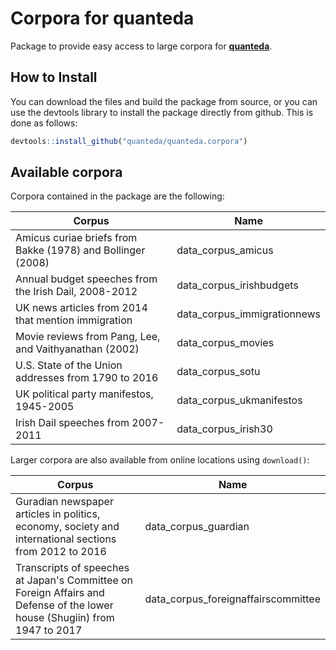 # Corpora for quanteda

Package to provide easy access to large corpora for [**quanteda**](http://github.com/quanteda/quanteda).

## How to Install

You can download the files and build the package from source, or you can use the devtools library to install the package directly from github. This is done as follows:

```r
devtools::install_github("quanteda/quanteda.corpora")
```

## Available corpora

Corpora contained in the package are the following:

Corpus | Name
--|--
Amicus curiae briefs from Bakke (1978) and Bollinger (2008) | data_corpus_amicus
Annual budget speeches from the Irish Dail, 2008-2012 | data_corpus_irishbudgets
UK news articles from 2014 that mention immigration | data_corpus_immigrationnews
Movie reviews from Pang, Lee, and Vaithyanathan (2002) | data_corpus_movies
U.S. State of the Union addresses from 1790 to 2016 | data_corpus_sotu
UK political party manifestos, 1945-2005 | data_corpus_ukmanifestos
Irish Dail speeches from 2007-2011 | data_corpus_irish30

Larger corpora are also available from online locations using `download()`:

Corpus | Name
--|--
Guradian newspaper articles in politics, economy, society and international sections from 2012 to 2016 | data_corpus_guardian
Transcripts of speeches at Japan's Committee on Foreign Affairs and Defense of the lower house (Shugiin) from 1947 to 2017 | data_corpus_foreignaffairscommittee
